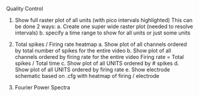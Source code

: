 Quality Control

1. Show full raster plot of all units (with pico intervals highlighted)
    This can be done 2 ways:
        a. Create one super wide raster plot (needed to resolve intervals) 
        b. specify a time range to show for all units or just some units

2. Total spikes / Firing rate heatmap
        a. Show plot of all channels ordered by total number of spikes for the entire video
        b. Show plot of all channels ordered by firing rate for the entire video
                Firing rate = Total spikes / Total time
        c. Show plot of all UNITS ordered by # spikes
        d. Show plot of all UNITS ordered by firing rate
        e. Show electrode schematic based on .cfg with heatmap of firing / electrode

2. Fourier Power Spectra
